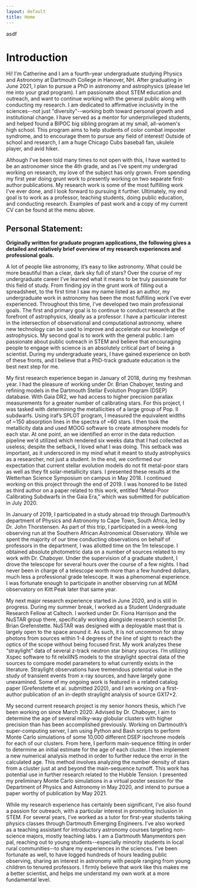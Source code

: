 ```yaml
---
layout: default
title: Home
---
```


asdf

# Introduction
Hi! I'm Catherine and I am a fourth-year undergraduate studying Physics and Astronomy at Dartmouth College in Hanover, NH. After graduating in June 2021, I plan to pursue a PhD in astronomy and astrophysics (please let me into your grad program). I am passionate about STEM education and outreach, and want to continue working with the general public along with conducting my research. I am dedicated to affirmative inclusivity in the sciences--not just "diversity"--working both toward personal growth and institutional change. I have served as a mentor for underprivileged students, and helped found a BIPOC big sibling program at my small, all-women's high school. This program aims to help students of color combat imposter syndrome, and to encourage them to pursue any field of interest! Outside of school and research, I am a huge Chicago Cubs baseball fan, ukulele player, and avid hiker. 

Although I've been told many times to not open with this, I have wanted to be an astronomer since the 4th grade, and as I've spent my undergrad working on research, my love of the subject has only grown. From spending my first year doing grunt work to presently working on two separate first-author publications. My research work is some of the most fulfilling work I've ever done, and I look forward to pursuing it further. Ultimately, my end goal is to work as a professor, teaching students, doing public education, and conducting research. Examples of past work and a copy of my current CV can be found at the menu above.



## Personal Statement:
**Originally written for graduate program applications, the following gives a detailed and relatively brief overview of my research experiences and professional goals.**

A lot of people like astronomy, it’s easy to like astronomy. What could be more beautiful than a clear, dark sky full of stars? Over the course of my undergraduate career I’ve learned what it means to be truly passionate for this field of study. From finding joy in the grunt work of filling out a spreadsheet, to the first time I saw my name listed as an author, my undergraduate work in astronomy has been the most fulfilling work I’ve ever experienced. Throughout this time, I've developed two main professional goals. The first and primary goal is to continue to conduct research at the forefront of astrophysics, ideally as a professor. I have a particular interest in the intersection of observational and computational astronomy, where new technology can be used to improve and accelerate our knowledge of astrophysics. My second goal is to work with the general public. I am passionate about public outreach in STEM and believe that encouraging people to engage with science is an absolutely critical part of being a scientist. During my undergraduate years, I have gained experience on both of these fronts, and I believe that a PhD-track graduate education is the best next step for me.

My first research experience began in January of 2018, during my freshman year. I had the pleasure of working under Dr. Brian Chaboyer, testing and refining models in the Dartmouth Stellar Evolution Program (DSEP) database. With Gaia DR2, we had access to higher precision parallax measurements for a greater number of calibrating stars. For this project, I was tasked with determining the metallicities of a large group of Pop. II subdwarfs. Using iraf’s SPLOT program, I measured the equivalent widths of ~150 absorption lines in the spectra of ~60 stars. I then took the metallicity data and used MOOG software to create atmosphere models for each star. At one point, an we identified an error in the data reduction pipeline we'd utilized which rendered six weeks data that I had collected as useless; despite the setback, I loved what I was doing. This setback was important, as it underscored in my mind what it meant to study astrophysics as a researcher, not just a student. In the end, we confirmed our expectation that current stellar evolution models do not fit metal-poor stars as well as they fit solar-metallicity stars. I presented these results at the Wetterhan Science Symposium on campus in May 2018. I continued working on this project through the end of 2019. I was honored to be listed as third author on a paper related to this work, entitled “Metal-Poor Calibrating Subdwarfs in the Gaia Era,” which was submitted for publication in July 2020.

In January of 2019, I participated in a study abroad trip through Dartmouth’s department of Physics and Astronomy to Cape Town, South Africa, led by Dr. John Thorstensen. As part of this trip, I participated in a week-long observing run at the Southern African Astronomical Observatory. While we spent the majority of our time conducting observations on behalf of professors in the department, I was allotted time on the 1m telescope. I obtained absolute photometric data on a number of sources related to my work with Dr. Chaboyer. Under the supervision of a graduate student, I drove the telescope for several hours over the course of a few nights. I had never been in charge of a telescope worth more than a few hundred dollars, much less a professional grade telescope. It was a phenomenal experience. I was fortunate enough to participate in another observing run at MDM observatory on Kitt Peak later that same year.

My next major research experience started in June 2020, and is still in progress. During my summer break, I worked as a Student Undergraduate Research Fellow at Caltech. I worked under Dr. Fiona Harrison and the NuSTAR group there, specifically working alongside research scientist Dr. Brian Grefenstette. NuSTAR was designed with a deployable mast that is largely open to the space around it. As such, it is not uncommon for stray photons from sources within 1-4 degrees of the line of sight to reach the optics of the scope without being focused first. My work analyzes these “straylight” data of several z-track neutron star binary sources. I’m utilizing Xspec software to fit relxillNS models to the straylight spectral data of the sources to compare model parameters to what currently exists in the literature. Straylight observations have tremendous potential value in the study of transient events from x-ray sources, and have largely gone unexamined. Some of my ongoing work is featured in a related catalog paper (Grefenstette et al. submitted 2020), and I am working on a first-author publication of an in-depth straylight analysis of source GX17+2.

My second current research project is my senior honors thesis, which I’ve been working on since March 2020. Advised by Dr. Chaboyer, I aim to determine the age of several milky-way globular clusters with higher precision than has been accomplished previously. Working on Dartmouth’s super-computing server, I am using Python and Bash scripts to perform Monte Carlo simulations of some 10,000 different DSEP isochrone models for each of our clusters. From here, I perform main-sequence fitting in order to determine an initial estimate for the age of each cluster. I then implement a new numerical analysis method in order to further reduce the error in the calculated age. This method involves analyzing the number density of stars from a cluster just at and beyond the main-sequence turnoff. This work has potential use in further research related to the Hubble Tension. I presented my preliminary Monte Carlo simulations in a virtual poster session for the Department of Physics and Astronomy in May 2020, and intend to pursue a paper worthy of publication by May 2021. 

While my research experience has certainly been significant, I’ve also found a passion for outreach, with a particular interest in promoting inclusion in STEM. For several years, I’ve worked as a tutor for first-year students taking physics classes through Dartmouth Emerging Engineers. I’ve also worked as a teaching assistant for introductory astronomy courses targeting non-science majors, mostly teaching labs. I am a Dartmouth Manymentors pen pal, reaching out to young students--especially minority students in local rural communities--to share my experiences in the sciences. I’ve been fortunate as well, to have logged hundreds of hours leading public observing, sharing an interest in astronomy with people ranging from young children to tenured professors. I firmly believe that work like this makes me a better scientist, and helps me understand my own work at a more fundamental level.

<!--![CVpg1](https://github.com/catieslaughts/catieslaughts.github.io/blob/master/websitecvpg1.jpg)-->


<!--For more details see [GitHub Flavored Markdown](https://guides.github.com/features/mastering-markdown/).-->
